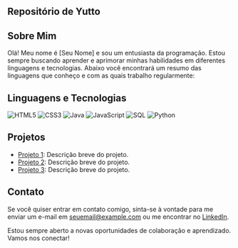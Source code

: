   ## Repositório de Yutto

## Sobre Mim

Olá! Meu nome é [Seu Nome] e sou um entusiasta da programação. Estou sempre buscando aprender e aprimorar minhas habilidades em diferentes linguagens e tecnologias. Abaixo você encontrará um resumo das linguagens que conheço e com as quais trabalho regularmente:

## Linguagens e Tecnologias

<div>
    <img src="https://img.icons8.com/color/48/000000/html-5.png" alt="HTML5">
    <img src="https://img.icons8.com/color/48/000000/css3.png" alt="CSS3">
    <img src="https://img.icons8.com/color/48/000000/java-coffee-cup-logo.png" alt="Java">
    <img src="https://img.icons8.com/color/48/000000/javascript.png" alt="JavaScript">
    <img src="https://img.icons8.com/color/48/000000/sql.png" alt="SQL">
    <img src="https://img.icons8.com/color/48/000000/python.png" alt="Python">
</div>

## Projetos

- [Projeto 1](link_para_o_projeto_1): Descrição breve do projeto.
- [Projeto 2](link_para_o_projeto_2): Descrição breve do projeto.
- [Projeto 3](link_para_o_projeto_3): Descrição breve do projeto.

## Contato

Se você quiser entrar em contato comigo, sinta-se à vontade para me enviar um e-mail em [seuemail@example.com](mailto:seuemail@example.com) ou me encontrar no [LinkedIn](link_para_seu_perfil_no_LinkedIn).

Estou sempre aberto a novas oportunidades de colaboração e aprendizado. Vamos nos conectar!
